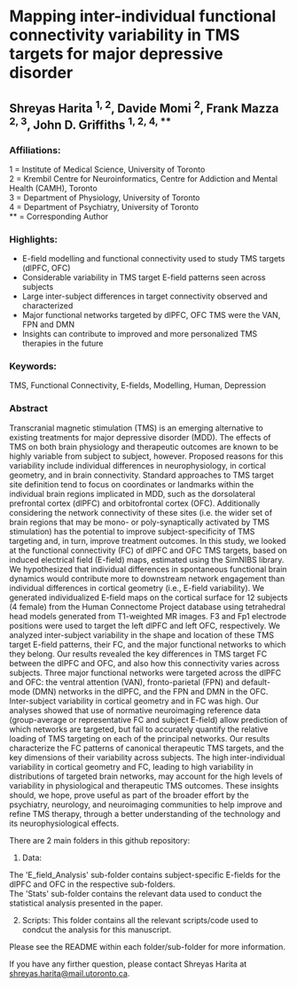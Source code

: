 # Mapping inter-individual functional connectivity variability in TMS targets for major depressive disorder  
## Shreyas Harita <sup>1, 2</sup>, Davide Momi <sup>2</sup>, Frank Mazza <sup>2, 3</sup>, John D. Griffiths <sup>1, 2, 4, **</sup>

### Affiliations:  

1 = Institute of Medical Science, University of Toronto  
2 = Krembil Centre for Neuroinformatics, Centre for Addiction and Mental Health (CAMH), Toronto  
3 = Department of Physiology, University of Toronto  
4 = Department of Psychiatry, University of Toronto  
** = Corresponding Author  

### Highlights:  

- E-field modelling and functional connectivity used to study TMS targets (dlPFC, OFC)  
- Considerable variability in TMS target E-field patterns seen across subjects  
- Large inter-subject differences in target connectivity observed and characterized  
- Major functional networks targeted by dlPFC, OFC TMS were the VAN, FPN and DMN  
- Insights can contribute to improved and more personalized TMS therapies in the future  

### Keywords:  

TMS, Functional Connectivity, E-fields, Modelling, Human, Depression  

### Abstract  

Transcranial magnetic stimulation (TMS) is an emerging alternative to existing treatments for major depressive disorder (MDD). The effects of TMS on both brain physiology and therapeutic outcomes are known to be highly variable from subject to subject, however. Proposed reasons for this variability include individual differences in neurophysiology, in cortical geometry, and in brain connectivity. Standard approaches to TMS target site definition tend to focus on coordinates or landmarks within the individual brain regions implicated in MDD, such as the dorsolateral prefrontal cortex (dlPFC) and orbitofrontal cortex (OFC). Additionally considering the network connectivity of these sites (i.e. the wider set of brain regions that may be mono- or poly-synaptically activated by TMS stimulation) has the potential to improve subject-specificity of TMS targeting and, in turn, improve treatment outcomes. In this study, we looked at the functional connectivity (FC) of dlPFC and OFC TMS targets, based on induced electrical field (E-field) maps, estimated using the SimNIBS library. We hypothesized that individual differences in spontaneous functional brain dynamics would contribute more to downstream network engagement than individual differences in cortical geometry (i.e., E-field variability). We generated individualized E-field maps on the cortical surface for 12 subjects (4 female) from the Human Connectome Project database using tetrahedral head models generated from T1-weighted MR images. F3 and Fp1 electrode positions were used to target the left dlPFC and left OFC, respectively. We analyzed inter-subject variability in the shape and location of these TMS target E-field patterns, their FC, and the major functional networks to which they belong. Our results revealed the key differences in TMS target FC between the dlPFC and OFC, and also how this connectivity varies across subjects. Three major functional networks were targeted across the dlPFC and OFC: the ventral attention (VAN), fronto-parietal (FPN) and default-mode (DMN) networks in the dlPFC, and the FPN and DMN in the OFC. Inter-subject variability in cortical geometry and in FC was high. Our analyses showed that use of normative neuroimaging reference data (group-average or representative FC and subject E-field) allow prediction of which networks are targeted, but fail to accurately quantify the relative loading of TMS targeting on each of the principal networks. Our results characterize the FC patterns of canonical therapeutic TMS targets, and the key dimensions of their variability across subjects. The high inter-individual variability in cortical geometry and FC, leading to high variability in distributions of targeted brain networks, may account for the high levels of variability in physiological and therapeutic TMS outcomes. These insights should, we hope, prove useful as part of the broader effort by the psychiatry, neurology, and neuroimaging communities to help improve and refine TMS therapy, through a better understanding of the technology and its neurophysiological effects.



There are 2 main folders in this github repository: 

1) Data: 

The 'E_field_Analysis' sub-folder contains subject-specific E-fields for the dlPFC and OFC in the respective sub-folders.  
The 'Stats' sub-folder contains the relevant data used to conduct the statistical analysis presented in the paper. 

2) Scripts: This folder contains all the relevant scripts/code used to condcut the analysis for this manuscript. 

Please see the README within each folder/sub-folder for more information.

If you have any firther question, please contact Shreyas Harita at shreyas.harita@mail.utoronto.ca.
